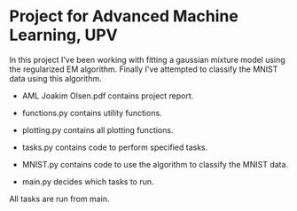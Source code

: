 # Project for Advanced Machine Learning, UPV

In this project I've been working with fitting a gaussian mixture model using the regularized EM algorithm. Finally I've attempted to classify the MNIST data using this algorithm. 

- AML Joakim Olsen.pdf contains project report. 

- functions.py contains utility functions. 

- plotting.py contains all plotting functions. 

- tasks.py contains code to perform specified tasks. 

- MNIST.py contains code to use the algorithm to classify the MNIST data. 

- main.py decides which tasks to run. 


All tasks are run from main. 